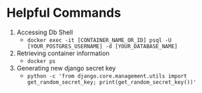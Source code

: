 # Helpful Commands
1. Accessing Db Shell
    * ``docker exec -it [CONTAINER_NAME_OR_ID] psql -U [YOUR_POSTGRES_USERNAME] -d [YOUR_DATABASE_NAME]``
2. Retrieving container information
    * ``docker ps``
3. Generating new django secret key
    * ``python -c 'from django.core.management.utils import get_random_secret_key; print(get_random_secret_key())'``